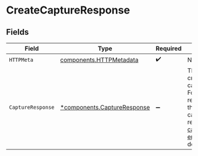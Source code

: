 # CreateCaptureResponse


## Fields

| Field                                                                                                                                             | Type                                                                                                                                              | Required                                                                                                                                          | Description                                                                                                                                       |
| ------------------------------------------------------------------------------------------------------------------------------------------------- | ------------------------------------------------------------------------------------------------------------------------------------------------- | ------------------------------------------------------------------------------------------------------------------------------------------------- | ------------------------------------------------------------------------------------------------------------------------------------------------- |
| `HTTPMeta`                                                                                                                                        | [components.HTTPMetadata](../../models/components/httpmetadata.md)                                                                                | :heavy_check_mark:                                                                                                                                | N/A                                                                                                                                               |
| `CaptureResponse`                                                                                                                                 | [*components.CaptureResponse](../../models/components/captureresponse.md)                                                                         | :heavy_minus_sign:                                                                                                                                | The newly created capture object. For a complete reference of the<br/>capture object, refer to the [Get capture endpoint](get-capture) documentation. |